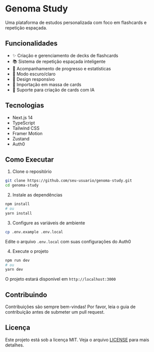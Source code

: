# Genoma Study

Uma plataforma de estudos personalizada com foco em flashcards e repetição espaçada.

## Funcionalidades

- ✨ Criação e gerenciamento de decks de flashcards
- 📚 Sistema de repetição espaçada inteligente
- 🎯 Acompanhamento de progresso e estatísticas
- 🌙 Modo escuro/claro
- 📱 Design responsivo
- 🔄 Importação em massa de cards
- 🤖 Suporte para criação de cards com IA

## Tecnologias

- Next.js 14
- TypeScript
- Tailwind CSS
- Framer Motion
- Zustand
- Auth0

## Como Executar

1. Clone o repositório
```bash
git clone https://github.com/seu-usuario/genoma-study.git
cd genoma-study
```

2. Instale as dependências
```bash
npm install
# ou
yarn install
```

3. Configure as variáveis de ambiente
```bash
cp .env.example .env.local
```
Edite o arquivo `.env.local` com suas configurações do Auth0

4. Execute o projeto
```bash
npm run dev
# ou
yarn dev
```

O projeto estará disponível em `http://localhost:3000`

## Contribuindo

Contribuições são sempre bem-vindas! Por favor, leia o guia de contribuição antes de submeter um pull request.

## Licença

Este projeto está sob a licença MIT. Veja o arquivo [LICENSE](LICENSE) para mais detalhes.
